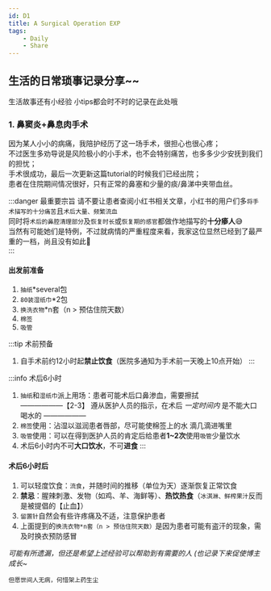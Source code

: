```yaml
---
id: D1
title: A Surgical Operation EXP
tags:
    - Daily
    - Share
---
```


## 生活的日常琐事记录分享~~
生活故事还有小经验 小tips都会时不时的记录在此处哦  

### 1. 鼻窦炎+鼻息肉手术  
因为某人小小的病痛，我陪护经历了这一场手术，很担心也很心疼；  
不过医生多劝导说是风险极小的小手术，也不会特别痛苦，也多多少少安抚到我们的担忧；  
手术很成功，最后一次更新这篇tutorial的时候我们已经出院；  
患者在住院期间情况很好，只有正常的鼻塞和少量的痰/鼻涕中夹带血丝。

:::danger 最重要宗旨
请不要让患者查阅小红书相关文章，小红书的用户们多`将手术描写的十分痛苦`且`术后大量、频繁流血`  
同时将`术后的鼻腔清理部分`及`恢复时长`或`恢复期的感官`都做作地描写的**十分瘆人**😅  
当然有可能她们是特例，不过就病情的严重程度来看，我家这位显然已经到了最严重的一档，尚且没有如此🤣  
:::

#### 出发前准备
1. `抽纸`*several包
2. `80装湿纸巾`*2包
3. `换洗衣物`*n套（n > 预估住院天数）
4. `棉签`
5. `吸管`  

:::tip 术前预备
1. 自手术前约12小时起**禁止饮食**（医院多通知为手术前一天晚上10点开始）
:::  

:::info 术后6小时
1. `抽纸`和`湿纸巾`派上用场：患者可能术后口鼻渗血，需要擦拭  
——————【2-3】 遵从医护人员的指示，在术后 *一定时间内* 是不能大口喝水的 ——————
2. `棉签`使用：沾湿以滋润患者唇部，尽可能使棉签上的水 滴几滴进嘴里
3. `吸管`使用：可以在得到医护人员的肯定后给患者**1~2次**使用`吸管`少量饮水  
4. 术后6小时内不可**大口饮水**，不可**进食**
:::  

#### 术后6小时后
1. 可以轻度饮食：`流食`，并随时间的推移（单位为天）逐渐恢复正常饮食  
2. **禁忌**：腥辣刺激、发物（如鸡、羊、海鲜等）、**热饮热食**（`冰淇淋、鲜榨果汁`反而是被提倡的【止血】）  
3. `留置针`自然会有些许疼痛及不适，注意保护患者  
4. 上面提到的`换洗衣物*n套（n > 预估住院天数）`是因为患者可能有盗汗的现象，需及时换衣预防感冒  
  
*可能有所遗漏，但还是希望上述经验可以帮助到有需要的人 (也记录下来促使博主成长~*

```
但愿世间人无病，何惜架上药生尘
```